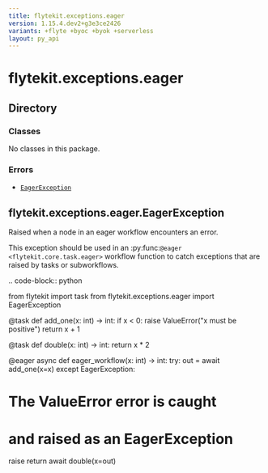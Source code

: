 ```yaml
---
title: flytekit.exceptions.eager
version: 1.15.4.dev2+g3e3ce2426
variants: +flyte +byoc +byok +serverless
layout: py_api
---
```


# flytekit.exceptions.eager

## Directory

### Classes

No classes in this package.

### Errors

* [`EagerException`](.././flytekit.exceptions.eager#flytekitexceptionseagereagerexception)

## flytekit.exceptions.eager.EagerException

Raised when a node in an eager workflow encounters an error.

This exception should be used in an :py:func:`@eager <flytekit.core.task.eager>` workflow function to
catch exceptions that are raised by tasks or subworkflows.

.. code-block:: python

from flytekit import task
from flytekit.exceptions.eager import EagerException

@task
def add_one(x: int) -> int:
if x < 0:
raise ValueError("x must be positive")
return x + 1

@task
def double(x: int) -> int:
return x * 2

@eager
async def eager_workflow(x: int) -> int:
try:
out = await add_one(x=x)
except EagerException:
# The ValueError error is caught
# and raised as an EagerException
raise
return await double(x=out)


